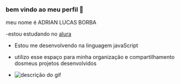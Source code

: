### bem vindo ao meu perfil 💙

meu nome é ADRIAN LUCAS BORBA

-estou estudando no [alura](https://www.alura.com.br/)
- Estou me desenvolvendo na linguagem javaScript
- utilizo esse espaço para minha organização e compartilhamento dosmeus projetos desenvolvidos

- ![descrição do gif](https://media0.giphy.com/media/he5IYDhNyIZXZriHo7/giphy.gif?cid=6c09b952o1581iy9kq6b2bybtqh8pgkjkxmztcz8e93mfvyw&ep=v1_gifs_search&rid=giphy.gif&ct=g)

